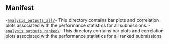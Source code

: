 ## Manifest
-[`analysis_outputs_all/`](analysis_outputs_all/)- This directory contains bar plots and correlation plots associated with the performance statistics for all submissions.
-[`analysis_outputs_ranked/`](analysis_outputs_ranked/)- This directory contains bar plots and correlation plots associated with the performance statistics for all ranked submissions.

